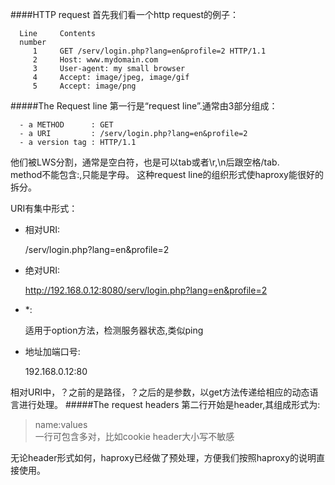 ####HTTP request
首先我们看一个http request的例子：
```
  Line     Contents
  number
     1     GET /serv/login.php?lang=en&profile=2 HTTP/1.1
     2     Host: www.mydomain.com
     3     User-agent: my small browser
     4     Accept: image/jpeg, image/gif
     5     Accept: image/png
```
#####The Request line
第一行是“request line”.通常由3部分组成：
```
  - a METHOD      : GET
  - a URI         : /serv/login.php?lang=en&profile=2
  - a version tag : HTTP/1.1
```
他们被LWS分割，通常是空白符，也是可以tab或者\r,\n后跟空格/tab.  
method不能包含:,只能是字母。
这种request line的组织形式使haproxy能很好的拆分。  

URI有集中形式：
- 相对URI:  

	/serv/login.php?lang=en&profile=2
- 绝对URI: 
 
	http://192.168.0.12:8080/serv/login.php?lang=en&profile=2
- *: 
 
	适用于option方法，检测服务器状态,类似ping
- 地址加端口号:  

	192.168.0.12:80  

相对URI中，？之前的是路径，？之后的是参数，以get方法传递给相应的动态语言进行处理。
#####The request headers
第二行开始是header,其组成形式为:  
  > name:values  
一行可包含多对，比如cookie
header大小写不敏感

无论header形式如何，haproxy已经做了预处理，方便我们按照haproxy的说明直接使用。

